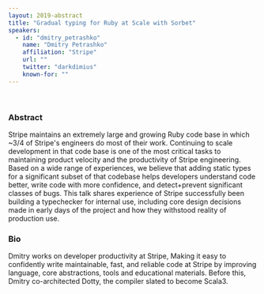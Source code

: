 ```yaml
---
layout: 2019-abstract
title: "Gradual typing for Ruby at Scale with Sorbet"
speakers:
  - id: "dmitry_petrashko"
    name: "Dmitry Petrashko"
    affiliation: "Stripe"
    url: ""
    twitter: "darkdimius"
    known-for: ""
---
```


<br/>

### Abstract

Stripe maintains an extremely large and growing Ruby code base in which ~3/4 of Stripe's engineers do most of their work. Continuing to scale development in that code base is one of the most critical tasks to maintaining product velocity and the productivity of Stripe engineering. Based on a wide range of experiences, we believe that adding static types for a significant subset of that codebase helps developers understand code better, write code with more confidence, and detect+prevent significant classes of bugs. This talk shares experience of Stripe successfully been building a typechecker for internal use, including core design decisions made in early days of the project and how they withstood reality of production use.

### Bio

Dmitry works on developer productivity at Stripe, Making it easy to confidently write maintainable, fast, and reliable code at Stripe by improving language, core abstractions, tools and educational materials. Before this, Dmitry co-architected Dotty, the compiler slated to become Scala3.

